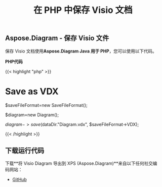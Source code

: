 ﻿---
title: 在 PHP 中保存 Visio 文档
type: docs
weight: 100
url: /zh/java/saving-visio-document-in-php/
---
## **Aspose.Diagram - 保存 Visio 文件**
保存 Visio 文档使用**Aspose.Diagram Java 用于 PHP**，您可以使用以下代码。

**PHP代码**

{{< highlight "php" >}}

 # Save as VDX

$saveFileFormat=new SaveFileFormat();

$diagram=new Diagram();

$diagram->save($dataDir."Diagram.vdx", $saveFileFormat->VDX);

{{< /highlight >}}
## **下载运行代码**
下载**将 Visio Diagram 导出到 XPS (Aspose.Diagram)**来自以下任何社交编码网站：

- [GitHub](https://github.com/asposediagram/Aspose.Diagram-for-Java/blob/master/Plugins/Aspose_Diagram_Java_for_PHP/src/aspose/diagram/LoadingSavingandConverting/SavingVisioDocument.php)
